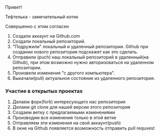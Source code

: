 Привет!

Тефтелька - замечательный котик

Совершенно с этим согласен

1. Создали аккаунт на Github.com
2. Создали локальный репозиторий.
3. "Подружили" локальный и удаленный репозитории. Github при создании нового репозитория подскажет как это сделать.
4. Отправили (puch) наш локальный репозиторий в удаленный(на Github), при этом возможно нужно авторизоваться на удаленном репозитории.
5. Произвели изменения "с другого компьютера".
6. Выкачали(pull) актуальное состояние из удаленного репозитория.

### Участие в открытых проектах
1. Делаем форк(fork) интересующего нас репозитория
2. Делаем git clone для нашей версии этого репозитория
3. Создаем ветку с предлагаемыми изменениями
4. Производим все изменения только в этой ветке
5. Отправляем эти изменения на свой аккаунт(push)
6. В окне на Github появляется возможность отправить pull requvest